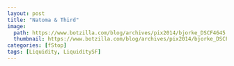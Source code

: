 ```yaml
---
layout: post
title: "Natoma & Third"
image:
  path: https://www.botzilla.com/blog/archives/pix2014/bjorke_DSCF4645.jpg
  thumbnail: https://www.botzilla.com/blog/archives/pix2014/bjorke_DSCF4645.jpg
categories: [fStop]
tags: [Liquidity, LiquiditySF]
---
```






